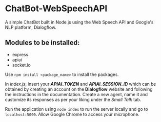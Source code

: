 # ChatBot-WebSpeechAPI
A simple ChatBot built in Node.js using the Web Speech API and Google's NLP platform, Dialogflow.

## Modules to be installed:
- express
- apiai
- socket.io

Use `npm install <package_name>` to install the packages.

In *index.js*, insert your ***APIAI_TOKEN*** and ***APIAI_SESSION_ID*** which can be obtained by creating an account on the **Dialogflow** website and following the instructions in the documentation. Create a new agent, name it and customize its responses as per your liking under the *Small Talk* tab.

Run the application using `node index` to run the server locally and go to `localhost:5000`. Allow Google Chrome to access your microphone.
